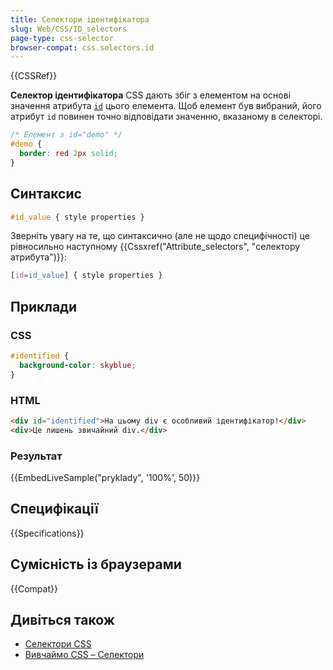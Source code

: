 ```yaml
---
title: Селектори ідентифікатора
slug: Web/CSS/ID_selectors
page-type: css-selector
browser-compat: css.selectors.id
---
```


{{CSSRef}}

**Селектор ідентифікатора** CSS дають збіг з елементом на основі значення атрибута [`id`](/uk/docs/Web/HTML/Global_attributes/id) цього елемента. Щоб елемент був вибраний, його атрибут `id` повинен точно відповідати значенню, вказаному в селекторі.

```css
/* Елемент з id="demo" */
#demo {
  border: red 2px solid;
}
```

## Синтаксис

```css
#id_value { style properties }
```

Зверніть увагу на те, що синтаксично (але не щодо специфічності) це рівносильно наступному {{Cssxref("Attribute_selectors", "селектору атрибута")}}:

```css
[id=id_value] { style properties }
```

## Приклади

### CSS

```css
#identified {
  background-color: skyblue;
}
```

### HTML

```html
<div id="identified">На цьому div є особливий ідентифікатор!</div>
<div>Це лишень звичайний div.</div>
```

### Результат

{{EmbedLiveSample("pryklady", '100%', 50)}}

## Специфікації

{{Specifications}}

## Сумісність із браузерами

{{Compat}}

## Дивіться також

- [Селектори CSS](/uk/docs/Web/CSS/CSS_selectors)
- [Вивчаймо CSS – Селектори](/uk/docs/Learn/CSS/Building_blocks/Selectors)
